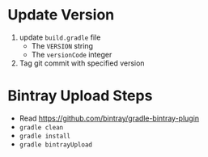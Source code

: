 # Update Version

1. update `build.gradle` file
    * The `VERSION` string
    * The `versionCode` integer
2. Tag git commit with specified version 

# Bintray Upload Steps

* Read https://github.com/bintray/gradle-bintray-plugin
* `gradle clean`
* `gradle install`
* `gradle bintrayUpload`

